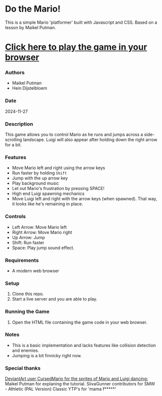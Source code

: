 # Do the Mario!

This is a simple Mario 'platformer' built with Javascript and CSS. Based on a lesson by Maikel Putman.

# [Click here to play the game in your browser](https://heind.nl/projects/marioplatformer/index.html)

### Authors

* Maikel Putman
* Hein Dijstelbloem

### Date

2024-11-27

### Description

This game allows you to control Mario as he runs and jumps across a side-scrolling landscape. Luigi will also appear after holding down the right arrow for a bit.

### Features

* Move Mario left and right using the arrow keys
* Run faster by holding `Shift`
* Jump with the up arrow key
* Play background music
* Let out Mario's frustration by pressing SPACE!
* High end Luigi spawning mechanics
* Move Luigi left and right with the arrow keys (when spawned). That way, it looks like he's remaining in place.


### Controls

* Left Arrow: Move Mario left
* Right Arrow: Move Mario right
* Up Arrow: Jump
* Shift: Run faster
* Space: Play jump sound effect.

### Requirements

* A modern web browser

### Setup

1. Clone this repo.
2. Start a live server and you are able to play.

### Running the Game

1. Open the HTML file containing the game code in your web browser.

### Notes

* This is a basic implementation and lacks features like collision detection and enemies.
* Jumping is a bit finnicky right now.

### Special thanks
[DeviantArt user CursedMario for the sprites of Mario and Luigi dancing:](https://www.deviantart.com/cursedmario/art/SMAS-SMW-Luigi-Dancing-921139073)
Maikel Putman for explaning the tutorial.
SiivaGunner contributors for SMW - Athletic (PAL Version)
Classic YTP's for 'mama f*****'

